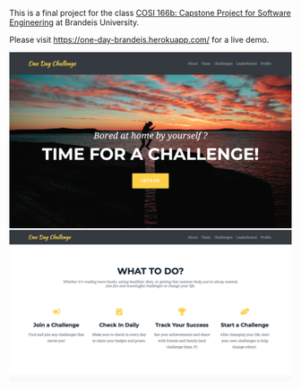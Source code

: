 This is a final project for the class [COSI 166b: Capstone Project for Software Engineering](http://cosi166b.s3-website-us-west-2.amazonaws.com/) at Brandeis University.

Please visit https://one-day-brandeis.herokuapp.com/ for a live demo.

![Homepage](https://github.com/Forlubi/one_day_challenge/blob/master/home.png)
![Intro](https://github.com/Forlubi/one_day_challenge/blob/master/intro.png)
